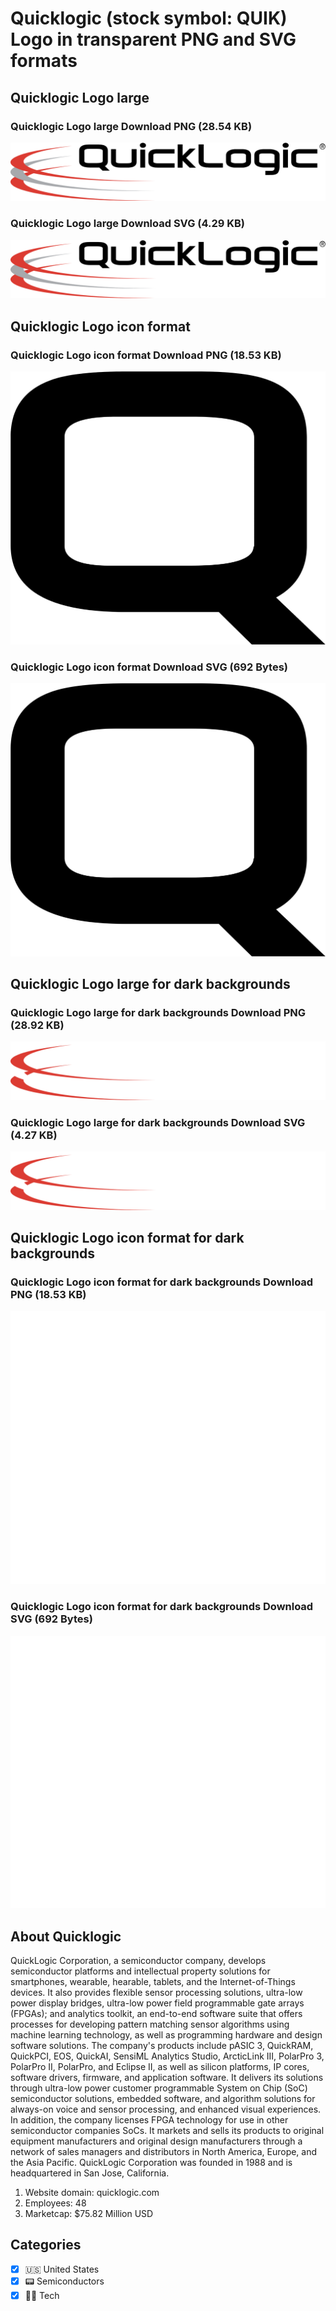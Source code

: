 # Quicklogic (stock symbol: QUIK) Logo in transparent PNG and SVG formats

## Quicklogic Logo large

### Quicklogic Logo large Download PNG (28.54 KB)

![Quicklogic Logo large Download PNG (28.54 KB)](/img/orig/QUIK_BIG-43688496.png)

### Quicklogic Logo large Download SVG (4.29 KB)

![Quicklogic Logo large Download SVG (4.29 KB)](/img/orig/QUIK_BIG-4b1a8d48.svg)

## Quicklogic Logo icon format

### Quicklogic Logo icon format Download PNG (18.53 KB)

![Quicklogic Logo icon format Download PNG (18.53 KB)](/img/orig/QUIK-030a6e23.png)

### Quicklogic Logo icon format Download SVG (692 Bytes)

![Quicklogic Logo icon format Download SVG (692 Bytes)](/img/orig/QUIK-531abf3e.svg)

## Quicklogic Logo large for dark backgrounds

### Quicklogic Logo large for dark backgrounds Download PNG (28.92 KB)

![Quicklogic Logo large for dark backgrounds Download PNG (28.92 KB)](/img/orig/QUIK_BIG.D-4d0e6570.png)

### Quicklogic Logo large for dark backgrounds Download SVG (4.27 KB)

![Quicklogic Logo large for dark backgrounds Download SVG (4.27 KB)](/img/orig/QUIK_BIG.D-1b9f5bca.svg)

## Quicklogic Logo icon format for dark backgrounds

### Quicklogic Logo icon format for dark backgrounds Download PNG (18.53 KB)

![Quicklogic Logo icon format for dark backgrounds Download PNG (18.53 KB)](/img/orig/QUIK.D-4b4da718.png)

### Quicklogic Logo icon format for dark backgrounds Download SVG (692 Bytes)

![Quicklogic Logo icon format for dark backgrounds Download SVG (692 Bytes)](/img/orig/QUIK.D-611e2fe5.svg)

## About Quicklogic

QuickLogic Corporation, a semiconductor company, develops semiconductor platforms and intellectual property solutions for smartphones, wearable, hearable, tablets, and the Internet-of-Things devices. It also provides flexible sensor processing solutions, ultra-low power display bridges, ultra-low power field programmable gate arrays (FPGAs); and analytics toolkit, an end-to-end software suite that offers processes for developing pattern matching sensor algorithms using machine learning technology, as well as programming hardware and design software solutions. The company's products include pASIC 3, QuickRAM, QuickPCI, EOS, QuickAI, SensiML Analytics Studio, ArcticLink III, PolarPro 3, PolarPro II, PolarPro, and Eclipse II, as well as silicon platforms, IP cores, software drivers, firmware, and application software. It delivers its solutions through ultra-low power customer programmable System on Chip (SoC) semiconductor solutions, embedded software, and algorithm solutions for always-on voice and sensor processing, and enhanced visual experiences. In addition, the company licenses FPGA technology for use in other semiconductor companies SoCs. It markets and sells its products to original equipment manufacturers and original design manufacturers through a network of sales managers and distributors in North America, Europe, and the Asia Pacific. QuickLogic Corporation was founded in 1988 and is headquartered in San Jose, California.

1. Website domain: quicklogic.com
2. Employees: 48
3. Marketcap: $75.82 Million USD


## Categories
- [x] 🇺🇸 United States
- [x] 📟 Semiconductors
- [x] 👩‍💻 Tech

